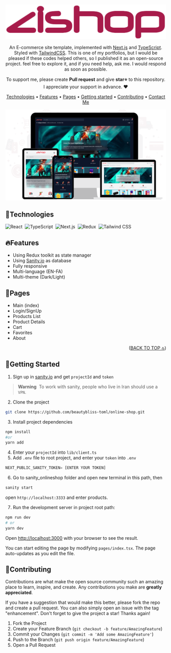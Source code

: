 <div id='top' align="center">

![ZiShop](public/images/logo.png)

An E-commerce site template, implemented with [Next.js](https://nextjs.org/) and [TypeScript](https://www.typescriptlang.org/). Styled with [TailwindCSS](https://tailwindcss.com/). This is one of my portfolios, but I would be pleased if these codes helped others, so I published it as an open-source project. feel free to explore it, and if you need help, ask me. I would respond as soon as possible.
<p>To support me, please create <strong>Pull request</strong> and give <strong>star⭐</strong> to this repository.<br/>
   I appreciate your support in advance. ❤</p>

<p>

</p>

<p>

[Technologies](#technologies) •
[Features](#features) •
[Pages](#pages) •
[Getting started](#getting-started) •
[Contributing](#contributing) •
[Contact Me](#contact-me)
  
</p>
<img src="/public/images/zishopBanner.png"/>
</div>

## 🔧Technologies
![React](https://img.shields.io/badge/-React-05122A?style=for-the-badge&logo=react)&nbsp;
![TypeScript](https://img.shields.io/badge/-TypeScript-05122A?style=for-the-badge&logo=typescript)&nbsp;
![Next.js](https://img.shields.io/badge/-Next.js-05122A?style=for-the-badge&logo=next.js)&nbsp;
![Redux](https://img.shields.io/badge/-Redux-05122A?style=for-the-badge&logo=redux&logoColor=764ABC)&nbsp;
![Tailwind CSS](https://img.shields.io/badge/-TailwindCSS-05122A?style=for-the-badge&logo=tailwindCSS&logoColor=06B6D4)


## 🔥Features
* Using Redux toolkit as state manager
* Using [Sanity.io](https://www.sanity.io/) as database
* Fully responsive
* Multi-language (EN-FA)
* Multi-theme (Dark/Light)

## 📃Pages
* Main (index)
* Login/SignUp
* Products List
* Product Details
* Cart
* Favorites
* About
<p align="right">(<a href="#top">BACK TO TOP 🔝</a>)</p>

## 🚀Getting Started
1. Sign up in [sanity.io](https://www.sanity.io/) and get `projectId` and `token`

> **Warning**&nbsp;
> To work with sanity, people who live in Iran should use a `VPN`.

2. Clone the project
  ```bash
  git clone https://github.com/beautybliss-toml/online-shop.git
  ```
3. Install project dependencies
  ```bash
  npm install
  #or
  yarn add
  ```
4. Enter your `projectId` into `lib/client.ts`
5. Add `.env` file to root project, and enter your `token` into `.env`
  ```js
  NEXT_PUBLIC_SANITY_TOKEN= [ENTER YOUR TOKEN]
  ```
6. Go to sanity_onlineshop folder and open new terminal in this path, then
  ```bash
  sanity start
  ```
open `http://localhost:3333` and enter products.
 
7. Run the development server in project root path:

  ```bash
  npm run dev
  # or
  yarn dev
  ```

Open [http://localhost:3000](http://localhost:3000) with your browser to see the result.

You can start editing the page by modifying `pages/index.tsx`. The page auto-updates as you edit the file.

## 🤝Contributing

Contributions are what make the open source community such an amazing place to learn, inspire, and create. Any contributions you make are **greatly appreciated**.

If you have a suggestion that would make this better, please fork the repo and create a pull request. You can also simply open an issue with the tag "enhancement".
Don't forget to give the project a star! Thanks again!

1. Fork the Project
2. Create your Feature Branch (`git checkout -b feature/AmazingFeature`)
3. Commit your Changes (`git commit -m 'Add some AmazingFeature'`)
4. Push to the Branch (`git push origin feature/AmazingFeature`)
5. Open a Pull Request



